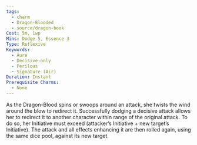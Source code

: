 ```yaml
---
tags:
  - charm
  - Dragon-Blooded
  - source/dragon-book
Cost: 5m, 1wp
Mins: Dodge 5, Essence 3
Type: Reflexive
Keywords:
  - Aura
  - Decisive-only
  - Perilous
  - Signature (Air)
Duration: Instant
Prerequisite Charms:
  - None
---
```

As the Dragon-Blood spins or swoops around an attack, she twists the wind around the blow to redirect it. Successfully dodging a decisive attack allows her to redirect it to another character within range of the original attack. To do so, her Initiative must exceed (attacker’s Initiative + new target’s Initiative). The attack and all effects enhancing it are then rolled again, using the same dice pool, against its new target.